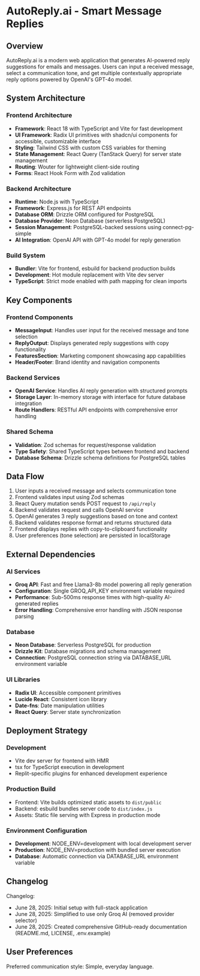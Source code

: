 # AutoReply.ai - Smart Message Replies

## Overview

AutoReply.ai is a modern web application that generates AI-powered reply suggestions for emails and messages. Users can input a received message, select a communication tone, and get multiple contextually appropriate reply options powered by OpenAI's GPT-4o model.

## System Architecture

### Frontend Architecture
- **Framework**: React 18 with TypeScript and Vite for fast development
- **UI Framework**: Radix UI primitives with shadcn/ui components for accessible, customizable interface
- **Styling**: Tailwind CSS with custom CSS variables for theming
- **State Management**: React Query (TanStack Query) for server state management
- **Routing**: Wouter for lightweight client-side routing
- **Forms**: React Hook Form with Zod validation

### Backend Architecture
- **Runtime**: Node.js with TypeScript
- **Framework**: Express.js for REST API endpoints
- **Database ORM**: Drizzle ORM configured for PostgreSQL
- **Database Provider**: Neon Database (serverless PostgreSQL)
- **Session Management**: PostgreSQL-backed sessions using connect-pg-simple
- **AI Integration**: OpenAI API with GPT-4o model for reply generation

### Build System
- **Bundler**: Vite for frontend, esbuild for backend production builds
- **Development**: Hot module replacement with Vite dev server
- **TypeScript**: Strict mode enabled with path mapping for clean imports

## Key Components

### Frontend Components
- **MessageInput**: Handles user input for the received message and tone selection
- **ReplyOutput**: Displays generated reply suggestions with copy functionality
- **FeaturesSection**: Marketing component showcasing app capabilities
- **Header/Footer**: Brand identity and navigation components

### Backend Services
- **OpenAI Service**: Handles AI reply generation with structured prompts
- **Storage Layer**: In-memory storage with interface for future database integration
- **Route Handlers**: RESTful API endpoints with comprehensive error handling

### Shared Schema
- **Validation**: Zod schemas for request/response validation
- **Type Safety**: Shared TypeScript types between frontend and backend
- **Database Schema**: Drizzle schema definitions for PostgreSQL tables

## Data Flow

1. User inputs a received message and selects communication tone
2. Frontend validates input using Zod schemas
3. React Query mutation sends POST request to `/api/reply`
4. Backend validates request and calls OpenAI service
5. OpenAI generates 3 reply suggestions based on tone and context
6. Backend validates response format and returns structured data
7. Frontend displays replies with copy-to-clipboard functionality
8. User preferences (tone selection) are persisted in localStorage

## External Dependencies

### AI Services
- **Groq API**: Fast and free Llama3-8b model powering all reply generation
- **Configuration**: Single GROQ_API_KEY environment variable required
- **Performance**: Sub-500ms response times with high-quality AI-generated replies
- **Error Handling**: Comprehensive error handling with JSON response parsing

### Database
- **Neon Database**: Serverless PostgreSQL for production
- **Drizzle Kit**: Database migrations and schema management
- **Connection**: PostgreSQL connection string via DATABASE_URL environment variable

### UI Libraries
- **Radix UI**: Accessible component primitives
- **Lucide React**: Consistent icon library
- **Date-fns**: Date manipulation utilities
- **React Query**: Server state synchronization

## Deployment Strategy

### Development
- Vite dev server for frontend with HMR
- tsx for TypeScript execution in development
- Replit-specific plugins for enhanced development experience

### Production Build
- Frontend: Vite builds optimized static assets to `dist/public`
- Backend: esbuild bundles server code to `dist/index.js`
- Assets: Static file serving with Express in production mode

### Environment Configuration
- **Development**: NODE_ENV=development with local development server
- **Production**: NODE_ENV=production with bundled server execution
- **Database**: Automatic connection via DATABASE_URL environment variable

## Changelog

Changelog:
- June 28, 2025: Initial setup with full-stack application
- June 28, 2025: Simplified to use only Groq AI (removed provider selector)
- June 28, 2025: Created comprehensive GitHub-ready documentation (README.md, LICENSE, .env.example)

## User Preferences

Preferred communication style: Simple, everyday language.